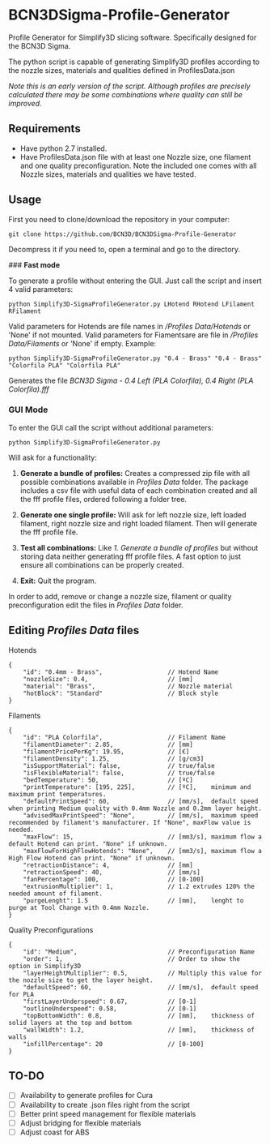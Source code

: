 # BCN3DSigma-Profile-Generator
Profile Generator for Simplify3D slicing software. Specifically designed for the BCN3D Sigma.

The python script is capable of generating Simplify3D profiles according to the nozzle sizes, materials and qualities defined in ProfilesData.json

*Note this is an early version of the script. Although profiles are precisely calculated there may be some combinations where quality can still be improved.*

## Requirements

- Have python 2.7 installed.
- Have ProfilesData.json file with at least one Nozzle size, one filament and one quality preconfiguration. Note the included one comes with all Nozzle sizes, materials and qualities we have tested.

## Usage

First you need to clone/download the repository in your computer:

`git clone https://github.com/BCN3D/BCN3DSigma-Profile-Generator`

Decompress it if you need to, open a terminal and go to the directory. 

### **Fast mode**

To generate a profile without entering the GUI. Just call the script and insert 4 valid parameters:

`python Simplify3D-SigmaProfileGenerator.py LHotend RHotend LFilament RFilament`

Valid parameters for Hotends are file names in */Profiles Data/Hotends* or 'None' if not mounted. Valid parameters for Fiamentsare are file in */Profiles Data/Filaments* or 'None' if empty. Example: 

`python Simplify3D-SigmaProfileGenerator.py "0.4 - Brass" "0.4 - Brass" "Colorfila PLA" "Colorfila PLA"`

Generates the file *BCN3D Sigma - 0.4 Left (PLA Colorfila), 0.4 Right (PLA Colorfila).fff*

### **GUI Mode**

To enter the GUI call the script without additional parameters:

`python Simplify3D-SigmaProfileGenerator.py`

Will ask for a functionality:

1. **Generate a bundle of profiles:** Creates a compressed zip file with all possible combinations available in *Profiles Data* folder. The package includes a csv file with useful data of each combination created and all the fff profile files, ordered following a folder tree.

2. **Generate one single profile:** Will ask for left nozzle size, left loaded filament, right nozzle size and right loaded filament. Then will generate the fff profile file.

3. **Test all combinations:** Like *1. Generate a bundle of profiles* but without storing data neither generating fff profile files. A fast option to just ensure all combinations can be properly created.

4. **Exit:** Quit the program.

In order to add, remove or change a nozzle size, filament or quality preconfiguration edit the files in *Profiles Data* folder.

## Editing *Profiles Data* files

Hotends
```json5
{
    "id": "0.4mm - Brass", 					// Hotend Name
    "nozzleSize": 0.4,						// [mm]
    "material": "Brass",					// Nozzle material
    "hotBlock": "Standard"					// Block style
} 
```

Filaments
```json5
{
    "id": "PLA Colorfila",					// Filament Name
    "filamentDiameter": 2.85,				// [mm]
    "filamentPricePerKg": 19.95,			// [€]
    "filamentDensity": 1.25,				// [g/cm3]
    "isSupportMaterial": false,				// true/false
    "isFlexibleMaterial": false,			// true/false
    "bedTemperature": 50,					// [ºC]
    "printTemperature": [195, 225],			// [ºC],    minimum and maximum print temperatures.
    "defaultPrintSpeed": 60,				// [mm/s],  default speed when printing Medium quality with 0.4mm Nozzle and 0.2mm layer height.
    "advisedMaxPrintSpeed": "None",			// [mm/s],  maximum speed recommended by filament's manufacturer. If "None", maxFlow value is needed.
    "maxFlow": 15,							// [mm3/s], maximum flow a default Hotend can print. "None" if unknown.
    "maxFlowForHighFlowHotends": "None",	// [mm3/s], maximum flow a High Flow Hotend can print. "None" if unknown.
    "retractionDistance": 4,				// [mm]
    "retractionSpeed": 40,					// [mm/s]
    "fanPercentage": 100,					// [0-100]
    "extrusionMultiplier": 1,				// 1.2 extrudes 120% the needed amount of filament.
    "purgeLenght": 1.5 						// [mm],    lenght to purge at Tool Change with 0.4mm Nozzle.
}
```

Quality Preconfigurations
```json5
{
    "id": "Medium",							// Preconfiguration Name
    "order": 1,								// Order to show the option in Simplify3D
    "layerHeightMultiplier": 0.5,			// Multiply this value for the nozzle size to get the layer height.
    "defaultSpeed": 60,						// [mm/s],  default speed for PLA
    "firstLayerUnderspeed": 0.67,			// [0-1]
    "outlineUnderspeed": 0.58,				// [0-1]
    "topBottomWidth": 0.8,					// [mm],    thickness of solid layers at the top and bottom
    "wallWidth": 1.2,						// [mm],    thickness of walls
    "infillPercentage": 20					// [0-100]
}
```

## TO-DO

- [ ] Availability to generate profiles for Cura
- [ ] Availability to create .json files right from the script
- [ ] Better print speed management for flexible materials
- [ ] Adjust bridging for flexible materials
- [ ] Adjust coast for ABS
